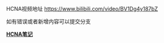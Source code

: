 HCNA视频地址 https://www.bilibili.com/video/BV1Dg4y187bZ 

如有错误或者新增内容可以提交分支

**[HCNA笔记](HCNA/README.md)**



